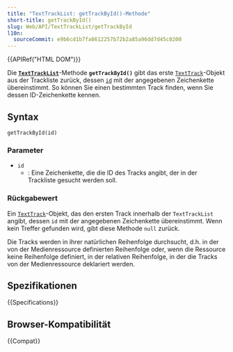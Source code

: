 ```yaml
---
title: "TextTrackList: getTrackById()-Methode"
short-title: getTrackById()
slug: Web/API/TextTrackList/getTrackById
l10n:
  sourceCommit: e9b6cd1b7fa8612257b72b2a85a96dd7d45c0200
---
```


{{APIRef("HTML DOM")}}

Die **[`TextTrackList`](/de/docs/Web/API/TextTrackList)**-Methode **`getTrackById()`** gibt das erste [`TextTrack`](/de/docs/Web/API/TextTrack)-Objekt aus der Trackliste zurück, dessen [`id`](/de/docs/Web/HTML/Reference/Global_attributes/id) mit der angegebenen Zeichenkette übereinstimmt. So können Sie einen bestimmten Track finden, wenn Sie dessen ID-Zeichenkette kennen.

## Syntax

```js-nolint
getTrackById(id)
```

### Parameter

- `id`
  - : Eine Zeichenkette, die die ID des Tracks angibt, der in der Trackliste gesucht werden soll.

### Rückgabewert

Ein [`TextTrack`](/de/docs/Web/API/TextTrack)-Objekt, das den ersten Track innerhalb der `TextTrackList` angibt, dessen `id` mit der angegebenen Zeichenkette übereinstimmt. Wenn kein Treffer gefunden wird, gibt diese Methode `null` zurück.

Die Tracks werden in ihrer natürlichen Reihenfolge durchsucht, d.h. in der von der Medienressource definierten Reihenfolge oder, wenn die Ressource keine Reihenfolge definiert, in der relativen Reihenfolge, in der die Tracks von der Medienressource deklariert werden.

## Spezifikationen

{{Specifications}}

## Browser-Kompatibilität

{{Compat}}
